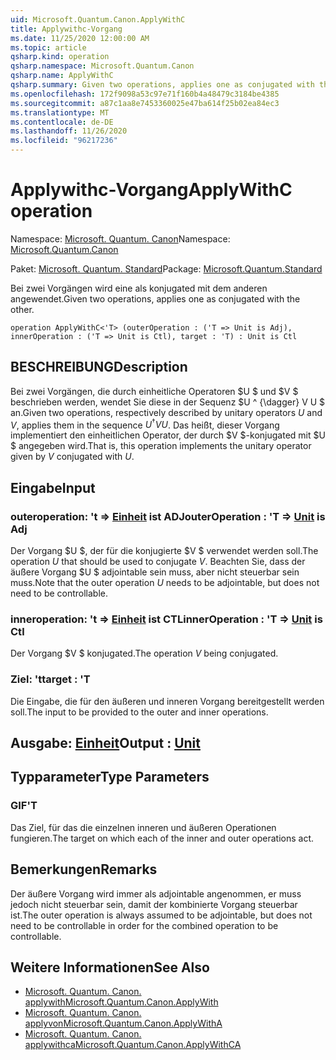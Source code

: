 ```yaml
---
uid: Microsoft.Quantum.Canon.ApplyWithC
title: Applywithc-Vorgang
ms.date: 11/25/2020 12:00:00 AM
ms.topic: article
qsharp.kind: operation
qsharp.namespace: Microsoft.Quantum.Canon
qsharp.name: ApplyWithC
qsharp.summary: Given two operations, applies one as conjugated with the other.
ms.openlocfilehash: 172f9098a53c97e71f160b4a48479c3184be4385
ms.sourcegitcommit: a87c1aa8e7453360025e47ba614f25b02ea84ec3
ms.translationtype: MT
ms.contentlocale: de-DE
ms.lasthandoff: 11/26/2020
ms.locfileid: "96217236"
---
```

# <a name="applywithc-operation"></a><span data-ttu-id="f6a78-102">Applywithc-Vorgang</span><span class="sxs-lookup"><span data-stu-id="f6a78-102">ApplyWithC operation</span></span>

<span data-ttu-id="f6a78-103">Namespace: [Microsoft. Quantum. Canon](xref:Microsoft.Quantum.Canon)</span><span class="sxs-lookup"><span data-stu-id="f6a78-103">Namespace: [Microsoft.Quantum.Canon](xref:Microsoft.Quantum.Canon)</span></span>

<span data-ttu-id="f6a78-104">Paket: [Microsoft. Quantum. Standard](https://nuget.org/packages/Microsoft.Quantum.Standard)</span><span class="sxs-lookup"><span data-stu-id="f6a78-104">Package: [Microsoft.Quantum.Standard](https://nuget.org/packages/Microsoft.Quantum.Standard)</span></span>


<span data-ttu-id="f6a78-105">Bei zwei Vorgängen wird eine als konjugated mit dem anderen angewendet.</span><span class="sxs-lookup"><span data-stu-id="f6a78-105">Given two operations, applies one as conjugated with the other.</span></span>

```qsharp
operation ApplyWithC<'T> (outerOperation : ('T => Unit is Adj), innerOperation : ('T => Unit is Ctl), target : 'T) : Unit is Ctl
```


## <a name="description"></a><span data-ttu-id="f6a78-106">BESCHREIBUNG</span><span class="sxs-lookup"><span data-stu-id="f6a78-106">Description</span></span>

<span data-ttu-id="f6a78-107">Bei zwei Vorgängen, die durch einheitliche Operatoren $U $ und $V $ beschrieben werden, wendet Sie diese in der Sequenz $U ^ {\dagger} V U $ an.</span><span class="sxs-lookup"><span data-stu-id="f6a78-107">Given two operations, respectively described by unitary operators $U$ and $V$, applies them in the sequence $U^{\dagger} V U$.</span></span> <span data-ttu-id="f6a78-108">Das heißt, dieser Vorgang implementiert den einheitlichen Operator, der durch $V $-konjugated mit $U $ angegeben wird.</span><span class="sxs-lookup"><span data-stu-id="f6a78-108">That is, this operation implements the unitary operator given by $V$ conjugated with $U$.</span></span>

## <a name="input"></a><span data-ttu-id="f6a78-109">Eingabe</span><span class="sxs-lookup"><span data-stu-id="f6a78-109">Input</span></span>

### <a name="outeroperation--t--unit--is-adj"></a><span data-ttu-id="f6a78-110">outeroperation: 't => [Einheit](xref:microsoft.quantum.lang-ref.unit)  ist ADJ</span><span class="sxs-lookup"><span data-stu-id="f6a78-110">outerOperation : 'T => [Unit](xref:microsoft.quantum.lang-ref.unit)  is Adj</span></span>

<span data-ttu-id="f6a78-111">Der Vorgang $U $, der für die konjugierte $V $ verwendet werden soll.</span><span class="sxs-lookup"><span data-stu-id="f6a78-111">The operation $U$ that should be used to conjugate $V$.</span></span> <span data-ttu-id="f6a78-112">Beachten Sie, dass der äußere Vorgang $U $ adjointable sein muss, aber nicht steuerbar sein muss.</span><span class="sxs-lookup"><span data-stu-id="f6a78-112">Note that the outer operation $U$ needs to be adjointable, but does not need to be controllable.</span></span>


### <a name="inneroperation--t--unit--is-ctl"></a><span data-ttu-id="f6a78-113">inneroperation: 't => [Einheit](xref:microsoft.quantum.lang-ref.unit)  ist CTL</span><span class="sxs-lookup"><span data-stu-id="f6a78-113">innerOperation : 'T => [Unit](xref:microsoft.quantum.lang-ref.unit)  is Ctl</span></span>

<span data-ttu-id="f6a78-114">Der Vorgang $V $ konjugated.</span><span class="sxs-lookup"><span data-stu-id="f6a78-114">The operation $V$ being conjugated.</span></span>


### <a name="target--t"></a><span data-ttu-id="f6a78-115">Ziel: 't</span><span class="sxs-lookup"><span data-stu-id="f6a78-115">target : 'T</span></span>

<span data-ttu-id="f6a78-116">Die Eingabe, die für den äußeren und inneren Vorgang bereitgestellt werden soll.</span><span class="sxs-lookup"><span data-stu-id="f6a78-116">The input to be provided to the outer and inner operations.</span></span>



## <a name="output--unit"></a><span data-ttu-id="f6a78-117">Ausgabe: [Einheit](xref:microsoft.quantum.lang-ref.unit)</span><span class="sxs-lookup"><span data-stu-id="f6a78-117">Output : [Unit](xref:microsoft.quantum.lang-ref.unit)</span></span>



## <a name="type-parameters"></a><span data-ttu-id="f6a78-118">Typparameter</span><span class="sxs-lookup"><span data-stu-id="f6a78-118">Type Parameters</span></span>

### <a name="t"></a><span data-ttu-id="f6a78-119">GIF</span><span class="sxs-lookup"><span data-stu-id="f6a78-119">'T</span></span>

<span data-ttu-id="f6a78-120">Das Ziel, für das die einzelnen inneren und äußeren Operationen fungieren.</span><span class="sxs-lookup"><span data-stu-id="f6a78-120">The target on which each of the inner and outer operations act.</span></span>

## <a name="remarks"></a><span data-ttu-id="f6a78-121">Bemerkungen</span><span class="sxs-lookup"><span data-stu-id="f6a78-121">Remarks</span></span>

<span data-ttu-id="f6a78-122">Der äußere Vorgang wird immer als adjointable angenommen, er muss jedoch nicht steuerbar sein, damit der kombinierte Vorgang steuerbar ist.</span><span class="sxs-lookup"><span data-stu-id="f6a78-122">The outer operation is always assumed to be adjointable, but does not need to be controllable in order for the combined operation to be controllable.</span></span>

## <a name="see-also"></a><span data-ttu-id="f6a78-123">Weitere Informationen</span><span class="sxs-lookup"><span data-stu-id="f6a78-123">See Also</span></span>

- [<span data-ttu-id="f6a78-124">Microsoft. Quantum. Canon. applywith</span><span class="sxs-lookup"><span data-stu-id="f6a78-124">Microsoft.Quantum.Canon.ApplyWith</span></span>](xref:Microsoft.Quantum.Canon.ApplyWith)
- [<span data-ttu-id="f6a78-125">Microsoft. Quantum. Canon. applyvon</span><span class="sxs-lookup"><span data-stu-id="f6a78-125">Microsoft.Quantum.Canon.ApplyWithA</span></span>](xref:Microsoft.Quantum.Canon.ApplyWithA)
- [<span data-ttu-id="f6a78-126">Microsoft. Quantum. Canon. applywithca</span><span class="sxs-lookup"><span data-stu-id="f6a78-126">Microsoft.Quantum.Canon.ApplyWithCA</span></span>](xref:Microsoft.Quantum.Canon.ApplyWithCA)